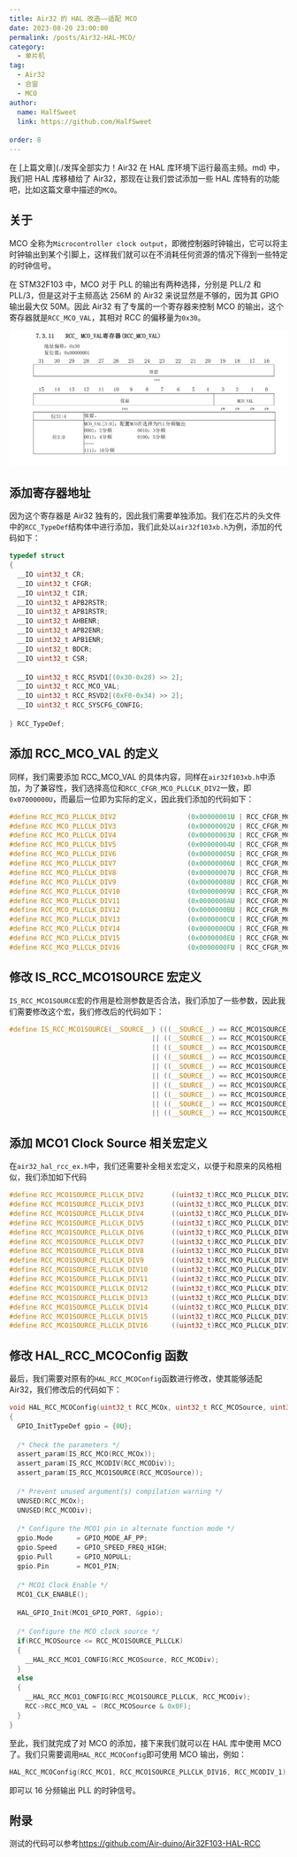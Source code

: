 ```yaml
---
title: Air32 的 HAL 改造——适配 MCO
date: 2023-08-20 23:00:00
permalink: /posts/Air32-HAL-MCO/
category:
  - 单片机
tag:
  - Air32
  - 合宙
  - MCO
author: 
  name: HalfSweet
  link: https://github.com/HalfSweet

order: 8
---
```


在 [上篇文章](./发挥全部实力！Air32 在 HAL 库环境下运行最高主频。md) 中，我们把 HAL 库移植给了 Air32，那现在让我们尝试添加一些 HAL 库特有的功能吧，比如这篇文章中描述的`MCO`。

<!--more-->

## 关于

MCO 全称为`Microcontroller clock output`，即微控制器时钟输出，它可以将主时钟输出到某个引脚上，这样我们就可以在不消耗任何资源的情况下得到一些特定的时钟信号。

在 STM32F103 中，MCO 对于 PLL 的输出有两种选择，分别是 PLL/2 和 PLL/3，但是这对于主频高达 256M 的 Air32 来说显然是不够的，因为其 GPIO 输出最大仅 50M。因此 Air32 有了专属的一个寄存器来控制 MCO 的输出，这个寄存器就是`RCC_MCO_VAL`，其相对 RCC 的偏移量为`0x30`。

![](../.vuepress/public/img/2023-08-20-23-11-24.png)

## 添加寄存器地址

因为这个寄存器是 Air32 独有的，因此我们需要单独添加。我们在芯片的头文件中的`RCC_TypeDef`结构体中进行添加，我们此处以`air32f103xb.h`为例，添加的代码如下：

```c
typedef struct
{
  __IO uint32_t CR;
  __IO uint32_t CFGR;
  __IO uint32_t CIR;
  __IO uint32_t APB2RSTR;
  __IO uint32_t APB1RSTR;
  __IO uint32_t AHBENR;
  __IO uint32_t APB2ENR;
  __IO uint32_t APB1ENR;
  __IO uint32_t BDCR;
  __IO uint32_t CSR;

  __IO uint32_t RCC_RSVD1[(0x30-0x28) >> 2];
  __IO uint32_t RCC_MCO_VAL;
  __IO uint32_t RCC_RSVD2[(0xF0-0x34) >> 2];
  __IO uint32_t RCC_SYSCFG_CONFIG;

} RCC_TypeDef;
```

## 添加 RCC_MCO_VAL 的定义

同样，我们需要添加 RCC_MCO_VAL 的具体内容，同样在`air32f103xb.h`中添加，为了兼容性，我们选择高位和`RCC_CFGR_MCO_PLLCLK_DIV2`一致，即`0x07000000U`，而最后一位即为实际的定义，因此我们添加的代码如下：

```c
#define RCC_MCO_PLLCLK_DIV2                  (0x00000001U | RCC_CFGR_MCO_PLLCLK_DIV2)
#define RCC_MCO_PLLCLK_DIV3                  (0x00000002U | RCC_CFGR_MCO_PLLCLK_DIV2)
#define RCC_MCO_PLLCLK_DIV4                  (0x00000003U | RCC_CFGR_MCO_PLLCLK_DIV2)
#define RCC_MCO_PLLCLK_DIV5                  (0x00000004U | RCC_CFGR_MCO_PLLCLK_DIV2)
#define RCC_MCO_PLLCLK_DIV6                  (0x00000005U | RCC_CFGR_MCO_PLLCLK_DIV2)
#define RCC_MCO_PLLCLK_DIV7                  (0x00000006U | RCC_CFGR_MCO_PLLCLK_DIV2)
#define RCC_MCO_PLLCLK_DIV8                  (0x00000007U | RCC_CFGR_MCO_PLLCLK_DIV2)
#define RCC_MCO_PLLCLK_DIV9                  (0x00000008U | RCC_CFGR_MCO_PLLCLK_DIV2)
#define RCC_MCO_PLLCLK_DIV10                 (0x00000009U | RCC_CFGR_MCO_PLLCLK_DIV2)
#define RCC_MCO_PLLCLK_DIV11                 (0x0000000AU | RCC_CFGR_MCO_PLLCLK_DIV2)
#define RCC_MCO_PLLCLK_DIV12                 (0x0000000BU | RCC_CFGR_MCO_PLLCLK_DIV2)
#define RCC_MCO_PLLCLK_DIV13                 (0x0000000CU | RCC_CFGR_MCO_PLLCLK_DIV2)
#define RCC_MCO_PLLCLK_DIV14                 (0x0000000DU | RCC_CFGR_MCO_PLLCLK_DIV2)
#define RCC_MCO_PLLCLK_DIV15                 (0x0000000EU | RCC_CFGR_MCO_PLLCLK_DIV2)
#define RCC_MCO_PLLCLK_DIV16                 (0x0000000FU | RCC_CFGR_MCO_PLLCLK_DIV2)
```

## 修改 IS_RCC_MCO1SOURCE 宏定义

`IS_RCC_MCO1SOURCE`宏的作用是检测参数是否合法，我们添加了一些参数，因此我们需要修改这个宏，我们修改后的代码如下：

```c
#define IS_RCC_MCO1SOURCE(__SOURCE__) (((__SOURCE__) == RCC_MCO1SOURCE_SYSCLK)  || ((__SOURCE__) == RCC_MCO1SOURCE_HSI) \
                                    || ((__SOURCE__) == RCC_MCO1SOURCE_HSE)     || ((__SOURCE__) == RCC_MCO1SOURCE_PLLCLK) \
                                    || ((__SOURCE__) == RCC_MCO1SOURCE_NOCLOCK) || ((__SOURCE__) == RCC_MCO1SOURCE_PLLCLK_DIV3) \
                                    || ((__SOURCE__) == RCC_MCO1SOURCE_PLLCLK_DIV4) || ((__SOURCE__) == RCC_MCO1SOURCE_PLLCLK_DIV5) \
                                    || ((__SOURCE__) == RCC_MCO1SOURCE_PLLCLK_DIV6) || ((__SOURCE__) == RCC_MCO1SOURCE_PLLCLK_DIV7) \
                                    || ((__SOURCE__) == RCC_MCO1SOURCE_PLLCLK_DIV8) || ((__SOURCE__) == RCC_MCO1SOURCE_PLLCLK_DIV9) \
                                    || ((__SOURCE__) == RCC_MCO1SOURCE_PLLCLK_DIV10) || ((__SOURCE__) == RCC_MCO1SOURCE_PLLCLK_DIV11) \
                                    || ((__SOURCE__) == RCC_MCO1SOURCE_PLLCLK_DIV12) || ((__SOURCE__) == RCC_MCO1SOURCE_PLLCLK_DIV13) \
                                    || ((__SOURCE__) == RCC_MCO1SOURCE_PLLCLK_DIV14) || ((__SOURCE__) == RCC_MCO1SOURCE_PLLCLK_DIV15) \
                                    || ((__SOURCE__) == RCC_MCO1SOURCE_PLLCLK_DIV16))

```

## 添加 MCO1 Clock Source 相关宏定义

在`air32_hal_rcc_ex.h`中，我们还需要补全相关宏定义，以便于和原来的风格相似，我们添加如下代码

```c
#define RCC_MCO1SOURCE_PLLCLK_DIV2       ((uint32_t)RCC_MCO_PLLCLK_DIV2)
#define RCC_MCO1SOURCE_PLLCLK_DIV3       ((uint32_t)RCC_MCO_PLLCLK_DIV3)
#define RCC_MCO1SOURCE_PLLCLK_DIV4       ((uint32_t)RCC_MCO_PLLCLK_DIV4)
#define RCC_MCO1SOURCE_PLLCLK_DIV5       ((uint32_t)RCC_MCO_PLLCLK_DIV5)
#define RCC_MCO1SOURCE_PLLCLK_DIV6       ((uint32_t)RCC_MCO_PLLCLK_DIV6)
#define RCC_MCO1SOURCE_PLLCLK_DIV7       ((uint32_t)RCC_MCO_PLLCLK_DIV7)
#define RCC_MCO1SOURCE_PLLCLK_DIV8       ((uint32_t)RCC_MCO_PLLCLK_DIV8)
#define RCC_MCO1SOURCE_PLLCLK_DIV9       ((uint32_t)RCC_MCO_PLLCLK_DIV9)
#define RCC_MCO1SOURCE_PLLCLK_DIV10      ((uint32_t)RCC_MCO_PLLCLK_DIV10)
#define RCC_MCO1SOURCE_PLLCLK_DIV11      ((uint32_t)RCC_MCO_PLLCLK_DIV11)
#define RCC_MCO1SOURCE_PLLCLK_DIV12      ((uint32_t)RCC_MCO_PLLCLK_DIV12)
#define RCC_MCO1SOURCE_PLLCLK_DIV13      ((uint32_t)RCC_MCO_PLLCLK_DIV13)
#define RCC_MCO1SOURCE_PLLCLK_DIV14      ((uint32_t)RCC_MCO_PLLCLK_DIV14)
#define RCC_MCO1SOURCE_PLLCLK_DIV15      ((uint32_t)RCC_MCO_PLLCLK_DIV15)
#define RCC_MCO1SOURCE_PLLCLK_DIV16      ((uint32_t)RCC_MCO_PLLCLK_DIV16)
```

## 修改 HAL_RCC_MCOConfig 函数

最后，我们需要对原有的`HAL_RCC_MCOConfig`函数进行修改，使其能够适配 Air32，我们修改后的代码如下：

```c
void HAL_RCC_MCOConfig(uint32_t RCC_MCOx, uint32_t RCC_MCOSource, uint32_t RCC_MCODiv)
{
  GPIO_InitTypeDef gpio = {0U};

  /* Check the parameters */
  assert_param(IS_RCC_MCO(RCC_MCOx));
  assert_param(IS_RCC_MCODIV(RCC_MCODiv));
  assert_param(IS_RCC_MCO1SOURCE(RCC_MCOSource));

  /* Prevent unused argument(s) compilation warning */
  UNUSED(RCC_MCOx);
  UNUSED(RCC_MCODiv);

  /* Configure the MCO1 pin in alternate function mode */
  gpio.Mode      = GPIO_MODE_AF_PP;
  gpio.Speed     = GPIO_SPEED_FREQ_HIGH;
  gpio.Pull      = GPIO_NOPULL;
  gpio.Pin       = MCO1_PIN;

  /* MCO1 Clock Enable */
  MCO1_CLK_ENABLE();

  HAL_GPIO_Init(MCO1_GPIO_PORT, &gpio);

  /* Configure the MCO clock source */
  if(RCC_MCOSource <= RCC_MCO1SOURCE_PLLCLK)
  {
    __HAL_RCC_MCO1_CONFIG(RCC_MCOSource, RCC_MCODiv);
  }
  else
  {
    __HAL_RCC_MCO1_CONFIG(RCC_MCO1SOURCE_PLLCLK, RCC_MCODiv);
    RCC->RCC_MCO_VAL = (RCC_MCOSource & 0x0F);
  }
}
```

至此，我们就完成了对 MCO 的添加，接下来我们就可以在 HAL 库中使用 MCO 了。我们只需要调用`HAL_RCC_MCOConfig`即可使用 MCO 输出，例如：

```c
HAL_RCC_MCOConfig(RCC_MCO1, RCC_MCO1SOURCE_PLLCLK_DIV16, RCC_MCODIV_1);
```

即可以 16 分频输出 PLL 的时钟信号。

## 附录

测试的代码可以参考<https://github.com/Air-duino/Air32F103-HAL-RCC>
